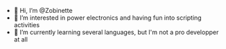 - 👋 Hi, I’m @Zobinette
- 👀 I’m interested in power electronics and having fun into scripting activities
- 🌱 I’m currently learning several languages, but I'm not a pro developper at all

<!---
Zobinette/Zobinette is a ✨ special ✨ repository because its `README.md` (this file) appears on your GitHub profile.
You can click the Preview link to take a look at your changes.
--->

